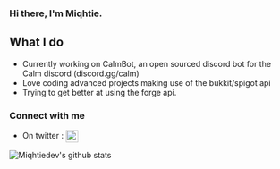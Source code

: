 ### Hi there, I'm Miqhtie.

## What I do
- Currently working on CalmBot, an open sourced discord bot for the Calm discord (discord.gg/calm) 
- Love coding advanced projects making use of the bukkit/spigot api
- Trying to get better at using the forge api.

### Connect with me
- On twitter : <img align="center" width="22px" herf="https://twitter.com/miqhtie" src="https://cdn.jsdelivr.net/npm/simple-icons@v3/icons/twitter.svg" />

![Miqhtiedev's github stats](https://github-readme-stats.vercel.app/api?username=miqhtiedev&show_icons=true&theme=cobalt)
